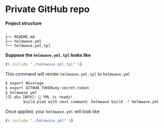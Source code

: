 # Private GitHub repo 

**Project structure**

```shell
.
├── README.md
├── helmwave.yml
└── helmwave.yml.tpl
```

**Suppose the `helmwave.yml.tpl` looks like**

```yaml title="helmwave.yml.tpl"
{% include "./helmwave.yml.tpl" %}
```

This command will render `helmwave.yml.tpl` to `helmwave.yml`

```bash
$ export NS=stage
$ export GITHUB_TOKEN=my-secret-token
$ helmwave yml
[🙃 aka INFO]: 📄 YML is ready!
        build plan with next command: helmwave build -f helmwave.yml
```

Once applied, your `helmwave.yml` will look like

```yaml title="helmwave.yml"
{% include "./helmwave.yml" %}
```
